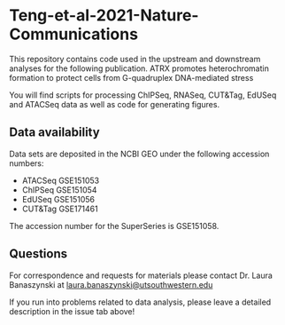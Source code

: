 # Teng-et-al-2021-Nature-Communications

This repository contains code used in the upstream and downstream analyses for the following publication. 
ATRX promotes heterochromatin formation to protect cells from G-quadruplex DNA-mediated stress

You will find scripts for processing ChIPSeq, RNASeq, CUT&Tag, EdUSeq and ATACSeq data as well as code for generating figures.

## Data availability
Data sets are deposited in the NCBI GEO under the following accession numbers:

- ATACSeq  GSE151053
- ChIPSeq  GSE151054
- EdUSeq   GSE151056
- CUT&Tag  GSE171461

The accession number for the SuperSeries is GSE151058.

## Questions
For correspondence and requests for materials please contact Dr. Laura Banaszynski at laura.banaszynski@utsouthwestern.edu

If you run into problems related to data analysis, please leave a detailed description in the issue tab above!
